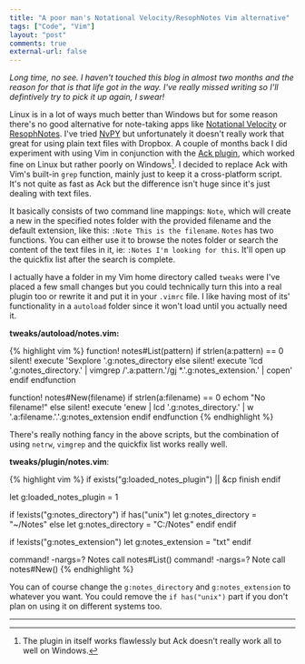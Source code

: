 ```yaml
---
title: "A poor man's Notational Velocity/ResophNotes Vim alternative"
tags: ["Code", "Vim"]
layout: "post"
comments: true
external-url: false
---
```


*Long time, no see. I haven't touched this blog in almost two months and the reason for that is that life got in the way. I've really missed writing so I'll defintively try to pick it up again, I swear!*

Linux is in a lot of ways much better than Windows but for some reason there's no good alternative for note-taking apps like [Notational Velocity](http://notational.net/) or [ResophNotes](http://www.resoph.com/ResophNotes/Welcome.html). I've tried [NvPY](https://github.com/cpbotha/nvpy) but unfortunately it doesn't really work that great for using plain text files with Dropbox. A couple of months back I did experiment with using Vim in conjunction with the [Ack plugin](https://github.com/mileszs/ack.vim), which worked fine on Linux but rather poorly on Windows[^20130729-1]. I decided to replace Ack with Vim's built-in `grep` function, mainly just to keep it a cross-platform script. It's not quite as fast as Ack but the difference isn't huge since it's just dealing with text files.

It basically consists of two command line mappings: `Note`, which will create a new in the specified notes folder with the provided filename and the default extension, like this: `:Note This is the filename`. `Notes` has two functions. You can either use it to browse the notes folder or search the content of the text files in it, ie: `:Notes I'm looking for this`. It'll open up the quickfix list after the search is complete.

I actually have a folder in my Vim home directory called `tweaks` were I've placed a few small changes but you could technically turn this into a real plugin too or rewrite it and put it in your `.vimrc` file. I like having most of its' functionality in a `autoload` folder since it won't load until you actually need it.

**tweaks/autoload/notes.vim:**

{% highlight vim %}
function! notes#List(pattern)
  if strlen(a:pattern) == 0
    silent! execute 'Sexplore '.g:notes_directory
  else
    silent! execute 'lcd '.g:notes_directory.' | vimgrep /'.a:pattern.'/gj *.'.g:notes_extension.' | copen'
  endif
endfunction

function! notes#New(filename)
  if strlen(a:filename) == 0
    echom "No filename!"
  else
    silent! execute 'enew | lcd '.g:notes_directory.' | w '.a:filename.'.'.g:notes_extension
  endif
endfunction
{% endhighlight %}

There's really nothing fancy in the above scripts, but the combination of using `netrw`, `vimgrep` and the quickfix list works really well.

**tweaks/plugin/notes.vim**:

{% highlight vim %}
if exists("g:loaded_notes_plugin") || &cp
  finish
endif

let g:loaded_notes_plugin = 1

if !exists("g:notes_directory")
  if has("unix")
    let g:notes_directory = "~/Notes"
  else
    let g:notes_directory = "C:/Notes"
  endif
endif

if !exists("g:notes_extension")
  let g:notes_extension = "txt"
endif

command! -nargs=? Notes call notes#List(<q-args>)
command! -nargs=? Note call notes#New(<q-args>)
{% endhighlight %}

You can of course change the `g:notes_directory` and `g:notes_extension` to whatever you want. You could remove the `if has("unix")` part if you don't plan on using it on different systems too.

* * *

[^20130729-1]: The plugin in itself works flawlessly but Ack doesn't really work all to well on Windows.

